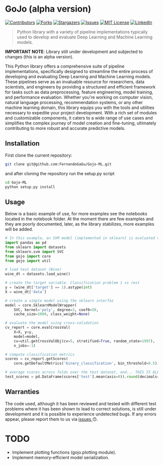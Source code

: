 # GoJo (alpha version)

[![Contributors][contributors-shield]][contributors-url]
[![Forks][forks-shield]][forks-url]
[![Stargazers][stars-shield]][stars-url]
[![Issues][issues-shield]][issues-url]
[![MIT License][license-shield]][license-url]
[![LinkedIn][linkedin-shield]][linkedin-url]

> Python library with a variety of pipeline implementations typically used to develop and evaluate Deep Learning and Machine Learning models.

__IMPORTANT NOTE__: Library still under development and subjected to changes (this is an alpha version).

This Python library offers a comprehensive suite of pipeline implementations, specifically designed to streamline the entire process of developing and evaluating Deep Learning and Machine Learning models. These pipelines serve as an invaluable resource for researchers, data scientists, and engineers by providing a structured and efficient framework for tasks such as data preprocessing, feature engineering, model training, and performance evaluation. Whether you're working on computer vision, natural language processing, recommendation systems, or any other machine learning domain, this library equips you with the tools and utilities necessary to expedite your project development. With a rich set of modules and customizable components, it caters to a wide range of use cases and simplifies the complex journey of model creation and fine-tuning, ultimately contributing to more robust and accurate predictive models.


## Installation

First clone the current repository:

```bash
git clone git@github.com:FernandoGaGu/Gojo-ML.git
```

and after cloning the repository run the setup.py script 

```bash
cd Gojo-ML
python setup.py install
```

## Usage

Below is a basic example of use, for more examples see the notebooks located in the notebook folder. At the moment there are few examples and they are poorly documented, later, as the library stabilizes, more examples will be added.

```python
# In this example, an SVM model (implemented in sklearn) is evaluated via cross-validation
import pandas as pd
from sklearn import datasets
from sklearn.svm import SVC
from gojo import core
from gojo import util

# load test dataset (Wine)
wine_dt = datasets.load_wine()

# create the target variable. Classification problem 1 vs rest
y = (wine_dt['target'] == 1).astype(int)  
X = wine_dt['data']

# create a simple model using the sklearn interfaz
model = core.SklearnModelWrapper(
    SVC, kernel='poly', degree=3, coef0=50,
    cache_size=1000, class_weight=None)

# evaluate the model using cross-validation
cv_report = core.evalCrossVal(
    X=X, y=y,
    model=model,
    cv=util.getCrossValObj(cv=5, stratified=True, random_state=1997),
    n_jobs=-1)

# compute classification metrics
scores = cv_report.getScores(
    core.getDefaultMetrics('binary_classification', bin_threshold=0.5))

# average scores across folds over the test dataset, and... THIS IS ALL!!
test_scores = pd.DataFrame(scores['test'].mean(axis=0)).round(decimals=3)
```

## Warranties

The code used, although it has been reviewed and tested with different test problems where it has been shown to lead to correct solutions, is still under development and it is possible to experience undetected bugs. If any errors appear, please report them to us via <a href="https://github.com/FernandoGaGu/GoJo-ML/issues"> issues </a> 🙃.   

# TODO
- Implement plotting functions (gojo.plotting module).
- Implement memory-efficient model serialization.


[contributors-shield]: https://img.shields.io/github/contributors/FernandoGaGu/GoJo-ML.svg?style=flat-square
[contributors-url]: https://github.com/FernandoGaGu/GoJo-ML/graphs/contributors
[forks-shield]: https://img.shields.io/github/forks/FernandoGaGu/GoJo-ML.svg?style=flat-square
[forks-url]: https://github.com/FernandoGaGu/GoJo-ML/network/members
[stars-shield]: https://img.shields.io/github/stars/FernandoGaGu/GoJo-ML.svg?style=flat-square
[stars-url]: https://github.com/FernandoGaGu/GoJo-ML/stargazers
[issues-shield]: https://img.shields.io/github/issues/FernandoGaGu/GoJo-ML.svg?style=flat-square
[issues-url]: https://github.com/FernandoGaGu/GoJo-ML/issues
[license-shield]: https://img.shields.io/github/license/FernandoGaGu/GoJo-ML.svg?style=flat-square
[license-url]: https://github.com/FernandoGaGu/GoJo-ML/blob/master/LICENSE
[linkedin-shield]: https://img.shields.io/badge/-LinkedIn-black.svg?style=flat-square&logo=linkedin&colorB=555
[linkedin-url]: https://linkedin.com/in/GarciaGu-Fernando

